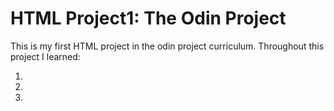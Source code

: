 # HTML Project1: The Odin Project

This is my first HTML project in the odin project curriculum. Throughout this project I learned:

1.
2.
3.
